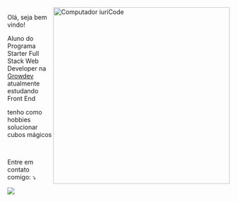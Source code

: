 <img src="https://raw.githubusercontent.com/MicaelliMedeiros/micaellimedeiros/master/image/computer-illustration.png" min-width="400px" max-width="400px" width="400px" align="right" alt="Computador iuriCode">

<p align="left">
  Olá, seja bem vindo!
</p>


<p align="left">
  Aluno do Programa Starter Full Stack Web Developer na <a href="https://growdev.com.br" alt="Growdev">Growdev</a> atualmente estudando Front End
</p>
<p> tenho como hobbies solucionar cubos mágicos <p>


<br>


<p align="left">
  Entre em contato comigo: ⤵️
</p>


  <a href="https://www.linkedin.com/in/eduardo-reis4606/" alt="Linkedin">
  <img src="https://img.shields.io/badge/-Linkedin-0e76a8?style=flat-square&logo=Linkedin&logoColor=white&link=https://https://www.linkedin.com/in/eduardo-reis4606/" /></a>

</p>  
